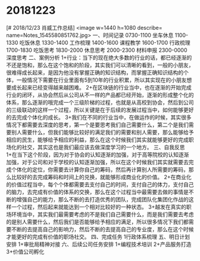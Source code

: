 # 20181223

[# 2018/12/23 肖威工作总结]
<image w=1440 h=1080 describe= name=Notes_1545580851762.jpg>
一、时间记录
0730-1100 坐车休息
1100-1330 吃饭休息
1330-1400 工作梳理
1400-1600 课程教学
1600-1700 行政梳理
1700-1830 吃饭思考
1830-2000 休息思考
2000-2300 材料申报
2300-0000 深度思考
二、案例分析
1+行业：当下的现在绝大多数的行业的话，都已经逐渐的不还是饱和，那么在这个饱和的阶段，其实我们可以清晰的看到，一般的小朋友，很难得成长起来，是因为他没有掌握正确的知识结构，而掌握正确知识结构的个体，一般情况下需要在行业里面有5到10年的行业积累，所以其实现在的小朋友想要成长起来已经变得越来越困难。
2+在区块链的行业当中，也在逐渐的开始完成行业的闭环，从协会然后从公司从不一样的产品都已经开始，逐渐的形成整个化的体系，那么逐渐的哦完成一个三级阶梯的过程，也就是从高校到协会，然后到公司的三级联动的这样一个过程，所以关键是在于后续的发展过程当中，如何能够更好的去完成个体化的成长。
3+我们在不同的行业当中，在做运作的时候，其实很多情况下都需要去深度的思考，第一个是要思考我们自己需要什么，第二个是我们需要别人需要什么，但我们能够比较好的满足我们的需要和别人需要，那么能够给予相应的民生，能够给予相应的利益，那么在这个时候我们其实就能够更好的完成职场化的社交，其实这也是我们最应该去做深度学习的一个地方。
三、自我反思
1+在当下这个阶段，因为对于协会的认知逐渐的加强，对于高等院校的认知逐渐加强，对于公司和对于学校的认知逐渐加强，所以在这个时候我们其实就需要去完成个体化的定位，你需要去计算你自己的筹码，然后再计算别人所需要的筹码，那么比较好的去完成筹码和时间上的兑换，就能够形成商业化的价值。
2+在商业化的价值过程当中，每个个体都需要去支付自己的时间，支付自己的体力，支付自己的脑力，去完成有价值的体系的交换，那么在这个过程当中最需要去做的事情是不断的增强自己的能力，那么不断的去打造优秀的团队，完成团队化集团化作战的这样一个过程，然后起来就能达到一个相对比较好的一种状态。
3+越发在真实的职场环境当中，其实我们最需要考虑的不是我们自己需要什么，而是我们需要去考虑的是别人需要什么，然后我们是否能够给予相应的满足，所以很多情况下我们都需要不断的去提高自己的影响力，然后不断的去提高自己的专业度，那么在这个时候才能更好的完成有价值的职场社交。
四、完成任务
1行政体系梳理
五、明日计划安排
1+审批局精神对接
六、后续公司任务安排
1+编程技术培训
2+产品服务打造
3+价值公司孵化
